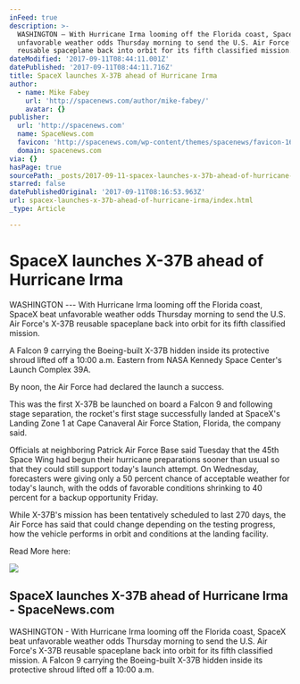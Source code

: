 ```yaml
---
inFeed: true
description: >-
  WASHINGTON — With Hurricane Irma looming off the Florida coast, SpaceX beat
  unfavorable weather odds Thursday morning to send the U.S. Air Force’s X-37B
  reusable spaceplane back into orbit for its fifth classified mission.
dateModified: '2017-09-11T08:44:11.001Z'
datePublished: '2017-09-11T08:44:11.716Z'
title: SpaceX launches X-37B ahead of Hurricane Irma
author:
  - name: Mike Fabey
    url: 'http://spacenews.com/author/mike-fabey/'
    avatar: {}
publisher:
  url: 'http://spacenews.com'
  name: SpaceNews.com
  favicon: 'http://spacenews.com/wp-content/themes/spacenews/favicon-16x16.png'
  domain: spacenews.com
via: {}
hasPage: true
sourcePath: _posts/2017-09-11-spacex-launches-x-37b-ahead-of-hurricane-irma.md
starred: false
datePublishedOriginal: '2017-09-11T08:16:53.963Z'
url: spacex-launches-x-37b-ahead-of-hurricane-irma/index.html
_type: Article

---
```

# SpaceX launches X-37B ahead of Hurricane Irma

WASHINGTON --- With Hurricane Irma looming off the Florida coast, SpaceX beat unfavorable weather odds Thursday morning to send the U.S. Air Force's X-37B reusable spaceplane back into orbit for its fifth classified mission.

A Falcon 9 carrying the Boeing-built X-37B hidden inside its protective shroud lifted off a 10:00 a.m. Eastern from NASA Kennedy Space Center's Launch Complex 39A.

By noon, the Air Force had declared the launch a success.

This was the first X-37B be launched on board a Falcon 9 and following stage separation, the rocket's first stage successfully landed at SpaceX's Landing Zone 1 at Cape Canaveral Air Force Station, Florida, the company said.

Officials at neighboring Patrick Air Force Base said Tuesday that the 45th Space Wing had begun their hurricane preparations sooner than usual so that they could still support today's launch attempt. On Wednesday, forecasters were giving only a 50 percent chance of acceptable weather for today's launch, with the odds of favorable conditions shrinking to 40 percent for a backup opportunity Friday.

While X-37B's mission has been tentatively scheduled to last 270 days, the Air Force has said that could change depending on the testing progress, how the vehicle performs in orbit and conditions at the landing facility.

Read More here:

<article style=""><img src="https://imgflo.herokuapp.com/graph/2b2431f8e7ba7b0/517ca3b253caa5bad4206deeb7bb120a/noop.png?input=http%3A%2F%2Fspacenews.com%2Fwp-content%2Fuploads%2F2017%2F09%2FFalcon-9-X-37B-2017-09-07.png" /><h1>SpaceX launches X-37B ahead of Hurricane Irma - SpaceNews.com</h1><p>WASHINGTON - With Hurricane Irma looming off the Florida coast, SpaceX beat unfavorable weather odds Thursday morning to send the U.S. Air Force's X-37B reusable spaceplane back into orbit for its fifth classified mission. A Falcon 9 carrying the Boeing-built X-37B hidden inside its protective shroud lifted off a 10:00 a.m.</p></article>